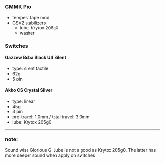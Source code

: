### GMMK Pro
- tempest tape mod
- GSV2 stabilizers
  - lube: Krytox 205g0
  - washer

### Switches

#### Gazzew Boba Black U4 Silent
- type: silent tactile
- 62g
- 5 pin

#### Akko CS Crystal Silver
- type: linear
- 45g
- 3 pin
- pre-travel: 1.0mm / total travel: 3.0mm
- lube: Krytox 205g0

---
### note:
Sound wise Glorious G-Lube is not a good as Krytox 205g0. The latter has more deeper sound when apply on switches

